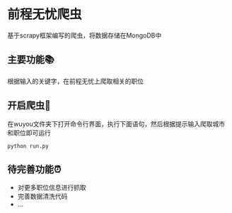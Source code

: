 # 前程无忧爬虫
基于scrapy框架编写的爬虫，将数据存储在MongoDB中
## 主要功能📚
根据输入的关键字，在前程无忧上爬取相关的职位
## 开启爬虫🐛
在wuyou文件夹下打开命令行界面，执行下面语句，然后根据提示输入爬取城市和职位即可运行

<code>python run.py</code>

## 待完善功能⏰
* 对更多职位信息进行抓取
* 完善数据清洗代码
* ...
